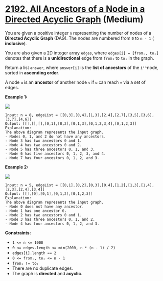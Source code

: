 # [2192. All Ancestors of a Node in a Directed Acyclic Graph][link] (Medium)

[link]: https://leetcode.com/problems/all-ancestors-of-a-node-in-a-directed-acyclic-graph/

You are given a positive integer `n` representing the number of nodes of a **Directed Acyclic
Graph** (DAG). The nodes are numbered from `0` to `n - 1` ( **inclusive**).

You are also given a 2D integer array `edges`, where `edges[i] = [fromᵢ, toᵢ]` denotes that there is
a **unidirectional** edge from `fromᵢ` to `toᵢ` in the graph.

Return a list `answer`, where  `answer[i]` is the **list of ancestors** of the `iᵗʰ`node, sorted in
**ascending order**.

A node `u` is an **ancestor** of another node `v` if `u` can reach `v` via a set of edges.

**Example 1:**

![](https://assets.leetcode.com/uploads/2019/12/12/e1.png)

```
Input: n = 8, edgeList = [[0,3],[0,4],[1,3],[2,4],[2,7],[3,5],[3,6],[3,7],[4,6]]
Output: [[],[],[],[0,1],[0,2],[0,1,3],[0,1,2,3,4],[0,1,2,3]]
Explanation:
The above diagram represents the input graph.
- Nodes 0, 1, and 2 do not have any ancestors.
- Node 3 has two ancestors 0 and 1.
- Node 4 has two ancestors 0 and 2.
- Node 5 has three ancestors 0, 1, and 3.
- Node 6 has five ancestors 0, 1, 2, 3, and 4.
- Node 7 has four ancestors 0, 1, 2, and 3.
```

**Example 2:**

![](https://assets.leetcode.com/uploads/2019/12/12/e2.png)

```
Input: n = 5, edgeList = [[0,1],[0,2],[0,3],[0,4],[1,2],[1,3],[1,4],[2,3],[2,4],[3,4]]
Output: [[],[0],[0,1],[0,1,2],[0,1,2,3]]
Explanation:
The above diagram represents the input graph.
- Node 0 does not have any ancestor.
- Node 1 has one ancestor 0.
- Node 2 has two ancestors 0 and 1.
- Node 3 has three ancestors 0, 1, and 2.
- Node 4 has four ancestors 0, 1, 2, and 3.
```

**Constraints:**

- `1 <= n <= 1000`
- `0 <= edges.length <= min(2000, n * (n - 1) / 2)`
- `edges[i].length == 2`
- `0 <= fromᵢ, toᵢ <= n - 1`
- `fromᵢ != toᵢ`
- There are no duplicate edges.
- The graph is **directed** and **acyclic**.
